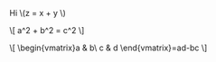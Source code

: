 Hi \\(z = x + y \\)

\\[ a^2 + b^2 = c^2 \\]

\\[ \begin{vmatrix}a & b\\
c & d
\end{vmatrix}=ad-bc \\]
